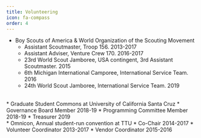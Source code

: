 ```yaml
---
title: Volunteering
icon: fa-compass
order: 4
---
```


* Boy Scouts of America & World Organization of the Scouting Movement
	* Assistant Scoutmaster, Troop 156. 2013-2017
	* Assistant Adviser, Venture Crew 170. 2016-2017 
	* 23rd World Scout Jamboree, USA contingent, 3rd Assistant Scoutmaster. 2015
	* 6th Michigan International Camporee, International Service Team. 2016
	* 24th World Scout Jamboree, International Service Team. 2019
<br/>
* Graduate Student Commons at University of California Santa Cruz
	* Governance Board Member 2018-19
	* Programming Committee Member 2018-19
	* Treasurer 2019
<br/>
* Omnicon, Annual student-run convention at TTU
	* Co-Chair 2014-2017
	* Volunteer Coordinator 2013-2017
	* Vendor Coordinator 2015-2016
